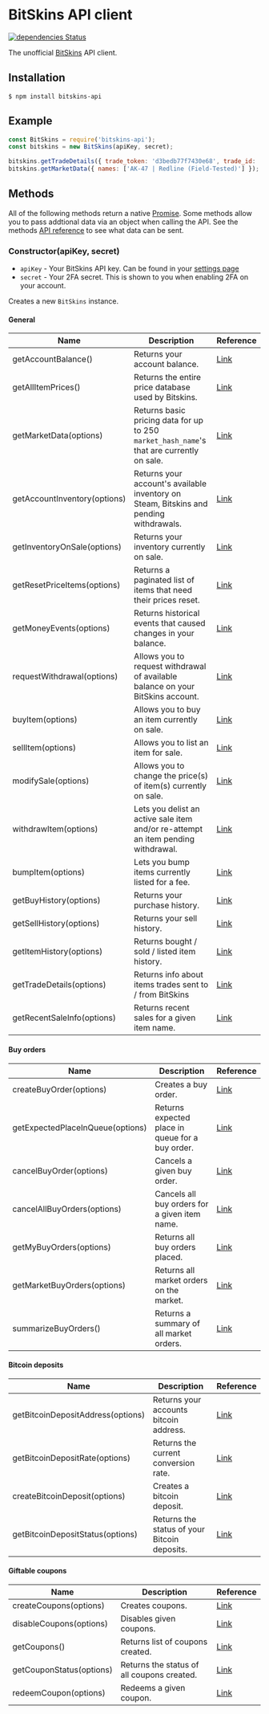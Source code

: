 
# BitSkins API client
[![dependencies Status](https://david-dm.org/alvinl/bitskins/status.svg)](https://david-dm.org/alvinl/bitskins)

The unofficial [BitSkins](https://bitskins.com/) API client.

## Installation

```
$ npm install bitskins-api
```

## Example
```js
const BitSkins = require('bitskins-api');
const bitskins = new BitSkins(apiKey, secret);

bitskins.getTradeDetails({ trade_token: 'd3bedb77f7430e68', trade_id: 'ddc126dc3cc4e8a2'  });
bitskins.getMarketData({ names: ['AK-47 | Redline (Field-Tested)'] });
```

## Methods

All of the following methods return a native [Promise](https://developer.mozilla.org/en-US/docs/Web/JavaScript/Reference/Global_Objects/Promise). Some methods allow you to pass addtional data via an object when calling the API. See the methods [API reference](https://bitskins.com/api) to see what data can be sent.

### Constructor(apiKey, secret)

- `apiKey` - Your BitSkins API key. Can be found in your [settings page](https://bitskins.com/settings)
- `secret` - Your 2FA secret. This is shown to you when enabling 2FA on your account.

Creates a new `BitSkins` instance.

#### General

| Name                         | Description                                                                               | Reference                                                         |
|------------------------------|-------------------------------------------------------------------------------------------|-------------------------------------------------------------------|
| getAccountBalance()          | Returns your account balance.                                                             | [Link](https://bitskins.com/api#get_account_balance)              |
| getAllItemPrices()           | Returns the entire price database used by Bitskins.                                       | [Link](https://bitskins.com/api#get_all_item_prices)              |
| getMarketData(options)       | Returns basic pricing data for up to 250 `market_hash_name`'s that are currently on sale. | [Link](https://bitskins.com/api#get_price_data_for_items_on_sale) |
| getAccountInventory(options) | Returns your account's available inventory on Steam, Bitskins and pending withdrawals.    | [Link](https://bitskins.com/api#get_my_inventory)                 |
| getInventoryOnSale(options)  | Returns your inventory currently on sale.                                                 | [Link](https://bitskins.com/api#get_inventory_on_sale)            |
| getResetPriceItems(options)  | Returns a paginated list of items that need their prices reset.                           | [Link](https://bitskins.com/api#get_reset_price_items)            |
| getMoneyEvents(options)      | Returns historical events that caused changes in your balance.                            | [Link](https://bitskins.com/api#get_money_events)                 |
| requestWithdrawal(options)   | Allows you to request withdrawal of available balance on your BitSkins account.           | [Link](https://bitskins.com/api#request_withdrawal)               |
| buyItem(options)             | Allows you to buy an item currently on sale.                                              | [Link](https://bitskins.com/api#buy_item)                         |
| sellItem(options)            | Allows you to list an item for sale.                                                      | [Link](https://bitskins.com/api#list_item_for_sale)               |
| modifySale(options)          | Allows you to change the price(s) of item(s) currently on sale.                           | [Link](https://bitskins.com/api#modify_sale_item)                 |
| withdrawItem(options)        | Lets you delist an active sale item and/or re-attempt an item pending withdrawal.         | [Link](https://bitskins.com/api#withdraw_item)                    |
| bumpItem(options)            | Lets you bump items currently listed for a fee.                                           | [Link](https://bitskins.com/api#bump_item)                        |
| getBuyHistory(options)       | Returns your purchase history.                                                            | [Link](https://bitskins.com/api#get_buy_history)                  |
| getSellHistory(options)      | Returns your sell history.                                                                | [Link](https://bitskins.com/api#get_sell_history)                 |
| getItemHistory(options)      | Returns bought / sold / listed item history.                                              | [Link](https://bitskins.com/api#get_item_history)                 |
| getTradeDetails(options)     | Returns info about items trades sent to / from BitSkins                                   | [Link](https://bitskins.com/api#get_trade_details)                |
| getRecentSaleInfo(options)       | Returns recent sales for a given item name.                | [Link](https://bitskins.com/api#get_sales_info)                                                  |

#### Buy orders
| Name                             | Description                                                | Reference                                                                                        |
|----------------------------------|------------------------------------------------------------|--------------------------------------------------------------------------------------------------|
| createBuyOrder(options)          | Creates a buy order.                                       | [Link](https://bitskins.com/api_market_buy_orders#create_buy_order)                              |
| getExpectedPlaceInQueue(options) | Returns expected place in queue for a buy order.           | [Link](https://bitskins.com/api_market_buy_orders#get_expected_place_in_queue_for_new_buy_order) |
| cancelBuyOrder(options)          | Cancels a given buy order.                                 | [Link](https://bitskins.com/api_market_buy_orders#cancel_buy_order)                              |
| cancelAllBuyOrders(options)      | Cancels all buy orders for a given item name.              | [Link](https://bitskins.com/api_market_buy_orders#cancel_all_buy_orders)                         |
| getMyBuyOrders(options)          | Returns all buy orders placed.                             | [Link](https://bitskins.com/api_market_buy_orders#get_buy_order_history)                         |
| getMarketBuyOrders(options)      | Returns all market orders on the market.                   | [Link](https://bitskins.com/api_market_buy_orders#get_market_buy_orders)                         |
| summarizeBuyOrders()             | Returns a summary of all market orders.                    | [Link](https://bitskins.com/api_market_buy_orders#summarize_buy_orders)                          |

#### Bitcoin deposits
| Name                              | Description                                  | Reference                                                                    |
|-----------------------------------|----------------------------------------------|------------------------------------------------------------------------------|
| getBitcoinDepositAddress(options) | Returns your accounts bitcoin address.       | [Link](https://bitskins.com/api_bitcoin#get_permanent_deposit_address)       |
| getBitcoinDepositRate(options)    | Returns the current conversion rate.         | [Link](https://bitskins.com/api_bitcoin#get_current_deposit_conversion_rate) |
| createBitcoinDeposit(options)     | Creates a bitcoin deposit.                   | [Link](https://bitskins.com/api_bitcoin#create_bitcoin_payment)              |
| getBitcoinDepositStatus(options)  | Returns the status of your Bitcoin deposits. | [Link](https://bitskins.com/api_bitcoin#get_bitcoin_payment_status)          |

#### Giftable coupons
| Name                     | Description                                | Reference                                                  |
|--------------------------|--------------------------------------------|------------------------------------------------------------|
| createCoupons(options)   | Creates coupons.                           | [Link](https://bitskins.com/api_coupons#create_coupons)    |
| disableCoupons(options)  | Disables given coupons.                    | [Link](https://bitskins.com/api_coupons#disable_coupons)   |
| getCoupons()             | Returns list of coupons created.           | [Link](https://bitskins.com/api_coupons#get_coupons)       |
| getCouponStatus(options) | Returns the status of all coupons created. | [Link](https://bitskins.com/api_coupons#get_coupon_status) |
| redeemCoupon(options)    | Redeems a given coupon.                    | [Link](https://bitskins.com/api_coupons#redeem_coupon)     |

